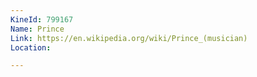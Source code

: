 ```yaml
---
KineId: 799167
Name: Prince
Link: https://en.wikipedia.org/wiki/Prince_(musician)
Location: 

---
```

